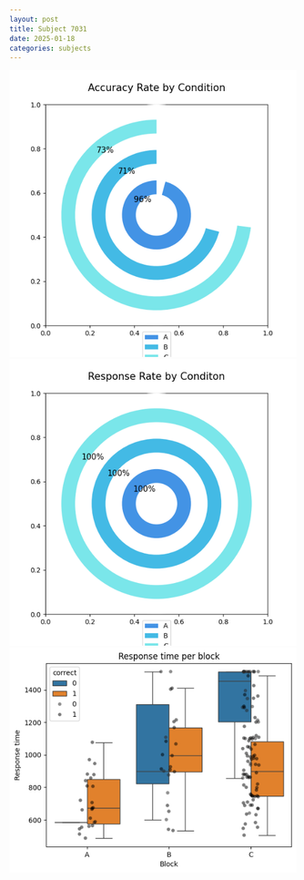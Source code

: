 ```yaml
---
layout: post
title: Subject 7031
date: 2025-01-18
categories: subjects
---
```


![](data/7031/run-31/7031_accuracy_rate.png)
![](data/7031/run-31/7031_response_rate.png)
![](data/7031/run-31/7031_rt.png)

